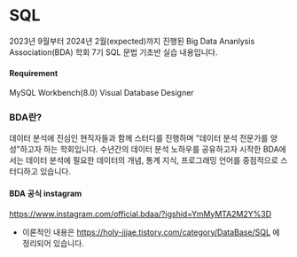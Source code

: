# SQL
2023년 9월부터 2024년 2월(expected)까지 진행된 Big Data Ananlysis Association(BDA) 학회 7기 SQL 문법 기초반 실습 내용입니다.

#### Requirement
MySQL Workbench(8.0) Visual Database Designer

### BDA란?

데이터 분석에 진심인 현직자들과 함께 스터디를 진행하며 "데이터 분석 전문가를 양성"하고자 하는 학회입니다.
수년간의 데이터 분석 노하우를 공유하고자 시작한 BDA에서는 데이터 분석에 필요한 데이터의 개념, 통계 지식, 프로그래밍 언어를 중점적으로 스터디하고 있습니다.

#### BDA 공식 instagram
https://www.instagram.com/official.bdaa/?igshid=YmMyMTA2M2Y%3D


- 이론적인 내용은 https://holy-jjjae.tistory.com/category/DataBase/SQL 에 정리되어 있습니다.
